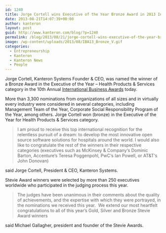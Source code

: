 ```yaml
---
id: 1240
title: Jorge Cortell wins Executive of the Year Bronze Award in 2013 International Business Awards
date: 2013-08-21T14:07:39+00:00
author: kanteron
layout: post
guid: http://www.kanteron.com/blog/?p=1240
permalink: /blog/2013/08/21/jorge-cortell-wins-executive-of-the-year-bronze-award-in-2013-international-business-awards/
image: /wp-content/uploads/2013/08/IBA13_Bronze_V.gif
categories:
  - Entrepreneurship
  - Kanteron
  - Kanteron News
  - People
---
```

Jorge Cortell, Kanteron Systems Founder & CEO, was named the winner of a Bronze Award in the Executive of the Year – Health Products & Services category in the 10th Annual <a title="http://www.stevieawards.com/pubs/iba/awards/408_2913_24126.cfm" href="http://www.stevieawards.com/pubs/iba/awards/408_2913_24126.cfm" target="_blank">International Business Awards</a> today.

More than 3,300 nominations from organizations of all sizes and in virtually every industry were considered in several categories, including Management Team of the Year, Corporate Social Responsibility Program of the Year, among others. Jorge Cortell won (bronze) in the Executive of the Year for Health Products & Services category.

> I am proud to receive this top international recognition for the relentless pursuit of a dream: to develop the most innovative open source software solutions for hospitals around the world. I would also like to congratulate the rest of the winners in their respective categories (executives such as McKinsey & Company‘s Dominic Barton, Accenture‘s Teresa Poggenpohl, PwC‘s Ian Powell, or AT&T‘s John Donovan)

said Jorge Cortell, President & CEO, Kanteron Systems.

Stevie Award winners were selected by more than 250 executives worldwide who participated in the judging process this year.

> The judges have been unanimous in their comments about the quality of achievements, and the expertise with which they were portrayed, in the nominations we received this year.  We extend our most heartfelt congratulations to all of this year’s Gold, Silver and Bronze Stevie Award winners

said Michael Gallagher, president and founder of the Stevie Awards.